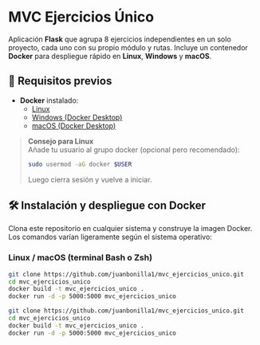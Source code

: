 # MVC Ejercicios Único
Aplicación **Flask** que agrupa 8 ejercicios independientes en un solo proyecto, cada uno con su propio módulo y rutas. Incluye un contenedor **Docker** para despliegue rápido en **Linux**, **Windows** y **macOS**.
## 🚀 Requisitos previos
- **Docker** instalado:  
  - [Linux](https://docs.docker.com/engine/install/)  
  - [Windows (Docker Desktop)](https://docs.docker.com/desktop/install/windows/)  
  - [macOS (Docker Desktop)](https://docs.docker.com/desktop/install/mac/)
> **Consejo para Linux**  
> Añade tu usuario al grupo docker (opcional pero recomendado):  
> ```bash
> sudo usermod -aG docker $USER
> ```  
> Luego cierra sesión y vuelve a iniciar.
## 🛠️ Instalación y despliegue con Docker
Clona este repositorio en cualquier sistema y construye la imagen Docker. Los comandos varían ligeramente según el sistema operativo:
### Linux / macOS (terminal Bash o Zsh)
```bash
git clone https://github.com/juanbonilla1/mvc_ejercicios_unico.git
cd mvc_ejercicios_unico
docker build -t mvc_ejercicios_unico .
docker run -d -p 5000:5000 mvc_ejercicios_unico

git clone https://github.com/juanbonilla1/mvc_ejercicios_unico.git
cd mvc_ejercicios_unico
docker build -t mvc_ejercicios_unico .
docker run -d -p 5000:5000 mvc_ejercicios_unico
